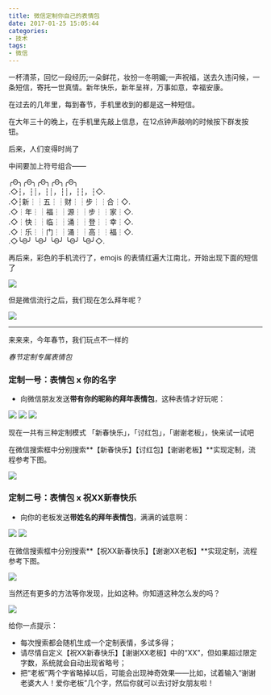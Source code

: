 ```yaml
---
title: 微信定制你自己的表情包
date: 2017-01-25 15:05:44
categories: 
- 技术
tags: 
- 微信
---
```


一杯清茶，回忆一段经历;一朵鲜花，妆扮一冬明媚;一声祝福，送去久违问候，一条短信，寄托一世真情。新年快乐，新年呈祥，万事如意，幸福安康。

在过去的几年里，每到春节，手机里收到的都是这一种短信。

在大年三十的晚上，在手机里先敲上信息，在12点钟声敲响的时候按下群发按钮。

后来，人们变得时尚了

中间要加上符号组合——

╭Θ╮╭Θ╮╭Θ╮╭Θ╮╭Θ╮  
.◇┆，┆┊，┆┊，┆┊，┆┆，┆◇.  
.◇┆新┆┊五┆┊财┆┊步┆┆合┆◇.  
.◇┆年┆┊福┆┊源┆┊步┆┆家┆◇.  
.◇┆快┆┊临┆┊涌┆┊登┆┆幸┆◇.  
.◇┆乐┆┊门┆┊涌┆┊高┆┆福┆◇.  
.◇╰Θ╯ ╰Θ╯ ╰Θ╯ ╰Θ╯ ╰Θ╯◇.  

再后来，彩色的手机流行了，emojis 的表情红遍大江南北，开始出现下面的短信了

![](https://ww1.sinaimg.cn/mw690/006tNbRwgy1fc3hholcooj30e20p0tai.jpg)

但是微信流行之后，我们现在怎么拜年呢？

![](https://ww3.sinaimg.cn/large/006tNbRwgy1fc3hdxscbnj30jz08qdkg.jpg)

---

来来来，今年春节，我们玩点不一样的

*春节定制专属表情包*

### 定制一号：表情包 x 你的名字

* 向微信朋友发送**带有你的昵称的拜年表情包**，这种表情才好玩呢：

![](https://ww4.sinaimg.cn/mw690/006tNc79gy1fc3hwt32ucg306u078diz.gif) ![](http://ww1.sinaimg.cn/mw690/48910e01gy1fc3hyw0a4yg206s08642l.gif) ![](https://ww4.sinaimg.cn/mw690/006tNc79gy1fc3i48nuaeg306u07qwfy.gif)

现在一共有三种定制模式 「新春快乐」，「讨红包」，「谢谢老板」，快来试一试吧

在微信搜索框中分别搜索**【新春快乐】【讨红包】【谢谢老板】**实现定制，流程参考下图。 

![](https://ww3.sinaimg.cn/large/006tNc79gy1fc3ifp6t0ig30go0tnds5.gif)

### 定制二号：表情包 x 祝XX新春快乐

* 向你的老板发送**带姓名的拜年表情包**，满满的诚意啊：

![](https://ww4.sinaimg.cn/mw690/006tNc79gy1fc3i9lvy63g306007wmxw.gif) ![](https://ww2.sinaimg.cn/mw690/006tNc79gy1fc3icuxyymg306m082abq.gif)

在微信搜索框中分别搜索**【祝XX新春快乐】【谢谢XX老板】**实现定制，流程参考下图。

![](https://ww2.sinaimg.cn/large/006tNc79gy1fc3igalexbg30go0tnn63.gif)

当然还有更多的方法等你发现，比如这种。你知道这种怎么发的吗？

![](https://ww2.sinaimg.cn/large/006tNc79gy1fc3k3j96ucg307k06odh0.gif)

给你一点提示：

* 每次搜索都会随机生成一个定制表情，多试多得； 
* 请尽情自定义【祝XX新春快乐】【谢谢XX老板】中的“XX”，但如果超过限定字数，系统就会自动出现省略号； 
* 把“老板”两个字省略掉以后，可能会出现神奇效果——比如，试着输入“谢谢老婆大人！爱你老板”几个字，然后你就可以去讨好女朋友啦！

